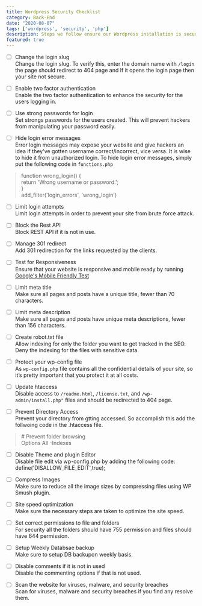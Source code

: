 ```yaml
---
title: Wordpress Security Checklist 
category: Back-End
date: "2020-08-07"
tags: ['wordpress', 'security', 'php']
description: Steps we follow ensure our Wordpress installation is secure - staging and production.
featured: true
---
```


- [ ] Change the login slug  
Change the login slug. To verify this, enter the domain name with `/login` the page should redirect to 404 page and If it opens the login page then your site not secure.

- [ ] Enable two factor authentication  
Enable the two factor authentication to enhance the security for the users logging in.

- [ ] Use strong passwords for login  
Set strongs passwords for the users created. This will prevent hackers from manipulating your password easily.

- [ ] Hide login error messages  
Error login messages may expose your website and give hackers an idea if they've gotten username correct/incorrect, vice versa. It is wise to hide it from unauthorized login. To hide login error messages, simply put the following code in `functions.php`

>function wrong_login() {\
>  return 'Wrong username or password.';\
>}\
>add_filter('login_errors', 'wrong_login')

- [ ] Limit login attempts  
Limit login attempts in order to prevent your site from brute force attack.

- [ ] Block the Rest API  
Block REST API if it is not in use.

- [ ] Manage 301 redirect  
Add 301 redirection for the links requested by the clients.

- [ ] Test for Responsiveness  
Ensure that your website is responsive and mobile ready by running [Google's Mobile Friendly Test](https://search.google.com/test/mobile-friendly)

- [ ] Limit meta title  
Make sure all pages and posts have a unique title, fewer than 70 characters.

- [ ] Limit meta description  
Make sure all pages and posts have unique meta descriptions, fewer than 156 characters.

- [ ] Create robot.txt file  
Allow indexing for only the folder you want to get tracked in the SEO. Deny the indexing for the files with sensitive data.

- [ ] Protect your wp-config file  
As `wp-config.php` file contains all the confidential details of your site, so it’s pretty important that you protect it at all costs.

- [ ] Update htaccess  
Disable access to `/readme.html`, `/license.txt`, and `/wp-admin/install.php"` files and should be redirected to 404 page.

- [ ] Prevent Directory Access  
Prevent your directory from gtting accessed. So accomplish this add the follwoing code in the .htaccess file.

>\# Prevent folder browsing\
>Options All -Indexes

- [ ] Disable Theme and plugin Editor  
Disable file edit via wp-config.php by adding the following code: define('DISALLOW\_FILE\_EDIT',true);

- [ ] Compress Images  
Make sure to reduce all the image sizes by compressing files using WP Smush plugin.

- [ ] Site speed optimization  
Make sure the necessary steps are taken to optimize the site speed.

- [ ] Set correct permissions to file and folders  
For security all the folders should have 755 permission and files should have 644  permission.

- [ ] Setup Weekly Databsae backup  
Make sure to setup DB backupon weekly basis.

- [ ] Disable comments if it is not in used  
Disable the commenting options if that is not used.

- [ ] Scan the website for viruses, malware, and security breaches  
Scan for viruses, malware and security breaches if you find any resolve them.

